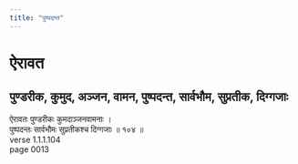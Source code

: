 ```yaml
---
title: "पुष्पदन्त"
---
```


# ऐरावत
## पुण्डरीक, कुमुद, अञ्जन, वामन, पुष्पदन्त, सार्वभौम, सुप्रतीक, दिग्गजाः
ऐरावतः पुण्डरीकः कुमदाञ्जनवामनाः ।<br />पुष्पदन्तः सार्वभौमः सुप्रतीकश्च दिग्गजाः ॥ १०४ ॥<br />verse 1.1.1.104<br />page 0013

